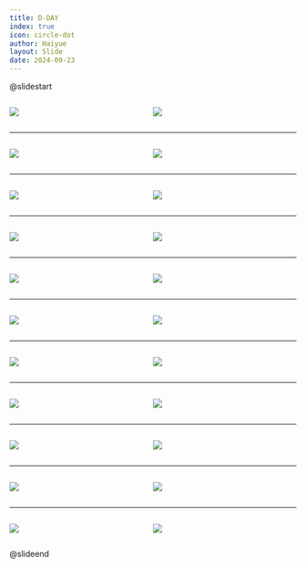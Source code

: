 ```yaml
---
title: D-DAY
index: true
icon: circle-dot
author: Haiyue
layout: Slide
date: 2024-09-23
---
```

 
@slidestart

<div style="display:flex">
<div style="flex:1">

![](/reading/english/Level-Z/D-DAY/001.png)
</div>
<div style="flex:1">

![](/reading/english/Level-Z/D-DAY/002.png)
</div>
</div>

---

<div style="display:flex">
<div style="flex:1">

![](/reading/english/Level-Z/D-DAY/003.png)
</div>
<div style="flex:1">

![](/reading/english/Level-Z/D-DAY/004.png)
</div>
</div>

---

<div style="display:flex">
<div style="flex:1">

![](/reading/english/Level-Z/D-DAY/005.png)
</div>
<div style="flex:1">

![](/reading/english/Level-Z/D-DAY/006.png)
</div>
</div>

---

<div style="display:flex">
<div style="flex:1">

![](/reading/english/Level-Z/D-DAY/007.png)
</div>
<div style="flex:1">

![](/reading/english/Level-Z/D-DAY/008.png)
</div>
</div>

---

<div style="display:flex">
<div style="flex:1">

![](/reading/english/Level-Z/D-DAY/009.png)
</div>
<div style="flex:1">

![](/reading/english/Level-Z/D-DAY/010.png)
</div>
</div>

---

<div style="display:flex">
<div style="flex:1">

![](/reading/english/Level-Z/D-DAY/011.png)
</div>
<div style="flex:1">

![](/reading/english/Level-Z/D-DAY/012.png)
</div>
</div>

---

<div style="display:flex">
<div style="flex:1">

![](/reading/english/Level-Z/D-DAY/013.png)
</div>
<div style="flex:1">

![](/reading/english/Level-Z/D-DAY/014.png)
</div>
</div>

---

<div style="display:flex">
<div style="flex:1">

![](/reading/english/Level-Z/D-DAY/015.png)
</div>
<div style="flex:1">

![](/reading/english/Level-Z/D-DAY/016.png)
</div>
</div>

---

<div style="display:flex">
<div style="flex:1">

![](/reading/english/Level-Z/D-DAY/017.png)
</div>
<div style="flex:1">

![](/reading/english/Level-Z/D-DAY/018.png)
</div>
</div>

---

<div style="display:flex">
<div style="flex:1">

![](/reading/english/Level-Z/D-DAY/019.png)
</div>
<div style="flex:1">

![](/reading/english/Level-Z/D-DAY/020.png)
</div>
</div>

---

<div style="display:flex">
<div style="flex:1">

![](/reading/english/Level-Z/D-DAY/021.png)
</div>
<div style="flex:1">

![](/reading/english/Level-Z/D-DAY/022.png)
</div>
</div>

@slideend